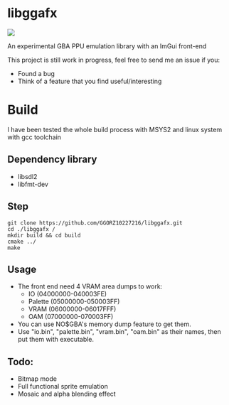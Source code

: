 # libggafx
![](https://i.imgur.com/T8zLGlI.png)

An experimental GBA PPU emulation library with an ImGui front-end

This project is still work in progress, feel free to send me an issue if you:
- Found a bug
- Think of a feature that you find useful/interesting

# Build

I have been tested the whole build process with MSYS2 and linux system with gcc toolchain

## Dependency library
- libsdl2
- libfmt-dev

## Step
```
git clone https://github.com/GGORZ10227216/libggafx.git
cd ./libggafx /
mkdir build && cd build
cmake ../
make
```

## Usage
- The front end need 4 VRAM area dumps to work:
  - IO (04000000-040003FE)
  - Palette (05000000-050003FF)
  - VRAM (06000000-06017FFF)
  - OAM (07000000-070003FF)
- You can use NO$GBA's memory dump feature to get them.
- Use "io.bin", "palette.bin", "vram.bin", "oam.bin" as their names, then put them with executable.

## Todo:
- Bitmap mode
- Full functional sprite emulation
- Mosaic and alpha blending effect 

